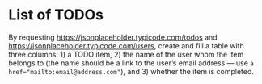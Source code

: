 # List of TODOs

By requesting https://jsonplaceholder.typicode.com/todos and https://jsonplaceholder.typicode.com/users, create and fill a table with three columns: 1) a TODO item, 2) the name of the user whom the item belongs to (the name should be a link to the user’s email address — use `a href="mailto:email@address.com"`), and 3) whether the item is completed.
